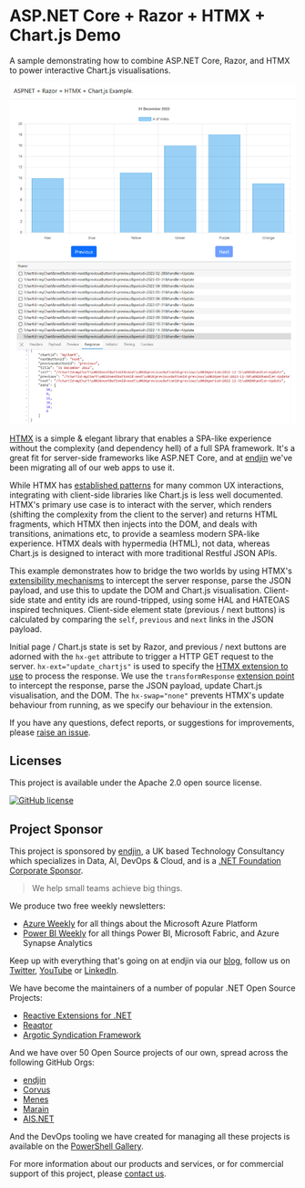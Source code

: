 # ASP.NET Core + Razor + HTMX + Chart.js Demo

A sample demonstrating how to combine ASP.NET Core, Razor, and HTMX to power interactive Chart.js visualisations.

![Showing a bar chart rendered by Chart.js using HTMX to offer client side interactivity](/Artefacts/images/aspnet-razor-htmx-chartjs.png "ASP.NET Core + Razor + HTMX + Chart.js Demo")

[HTMX](https://htmx.org/) is a simple & elegant library that enables a SPA-like experience without the complexity (and dependency hell) of a full SPA framework. It's a great fit for server-side frameworks like ASP.NET Core, and at [endjin](https://endjin.com) we've been migrating all of our web apps to use it.

While HTMX has [established patterns](https://htmx.org/examples/) for many common UX interactions, integrating with client-side libraries like Chart.js is less well documented. HTMX's primary use case is to interact with the server, which renders (shifting the complexity from the client to the server) and returns HTML fragments, which HTMX then injects into the DOM, and deals with transitions, animations etc, to provide a seamless modern SPA-like experience. HTMX deals with hypermedia (HTML), not data, whereas Chart.js is designed to interact with more traditional Restful JSON APIs. 

This example demonstrates how to bridge the two worlds by using HTMX's [extensibility mechanisms](https://htmx.org/extensions/) to intercept the server response, parse the JSON payload, and use this to update the DOM and Chart.js visualisation. Client-side state and entity ids are round-tripped, using some HAL and HATEOAS inspired techniques. Client-side element state (previous / next buttons) is calculated by comparing the `self`, `previous` and `next` links in the JSON payload.

Initial page / Chart.js state is set by Razor, and previous / next buttons are adorned with the `hx-get` attribute to trigger a HTTP GET request to the server. `hx-ext="update_chartjs"` is used to specify the [HTMX extension to use](/Solution/aspnetcore-razor-htmx-chartjs/wwwroot/js/htmx-ex-update_chartjs.js) to process the response. We use the `transformResponse` [extension point](https://htmx.org/extensions/#defining) to intercept the response, parse the JSON payload, update Chart.js visualisation, and the DOM. The `hx-swap="none"` prevents HTMX's update behaviour from running, as we specify our behaviour in the extension.

If you have any questions, defect reports, or suggestions for improvements, please [raise an issue](https://github.com/endjin/aspnetcore-razor-htmx-chartjs/issues).

## Licenses

This project is available under the Apache 2.0 open source license.

[![GitHub license](https://img.shields.io/badge/License-Apache%202-blue.svg)](https://raw.githubusercontent.com/endjin/aspnetcore-razor-htmx-chartjs/main/LICENSE)

## Project Sponsor

This project is sponsored by [endjin](https://endjin.com), a UK based Technology Consultancy which specializes in Data, AI, DevOps & Cloud, and is a [.NET Foundation Corporate Sponsor](https://dotnetfoundation.org/membership/corporate-sponsorship).

> We help small teams achieve big things.

We produce two free weekly newsletters: 

 - [Azure Weekly](https://azureweekly.info) for all things about the Microsoft Azure Platform
 - [Power BI Weekly](https://powerbiweekly.info) for all things Power BI, Microsoft Fabric, and Azure Synapse Analytics

Keep up with everything that's going on at endjin via our [blog](https://endjin.com/blog), follow us on [Twitter](https://twitter.com/endjin), [YouTube](https://www.youtube.com/c/endjin) or [LinkedIn](https://www.linkedin.com/company/endjin).

We have become the maintainers of a number of popular .NET Open Source Projects:

- [Reactive Extensions for .NET](https://github.com/dotnet/reactive)
- [Reaqtor](https://github.com/reaqtive)
- [Argotic Syndication Framework](https://github.com/argotic-syndication-framework/)

And we have over 50 Open Source projects of our own, spread across the following GitHub Orgs:

- [endjin](https://github.com/endjin/)
- [Corvus](https://github.com/corvus-dotnet)
- [Menes](https://github.com/menes-dotnet)
- [Marain](https://github.com/marain-dotnet)
- [AIS.NET](https://github.com/ais-dotnet)

And the DevOps tooling we have created for managing all these projects is available on the [PowerShell Gallery](https://www.powershellgallery.com/profiles/endjin).

For more information about our products and services, or for commercial support of this project, please [contact us](https://endjin.com/contact-us). 
